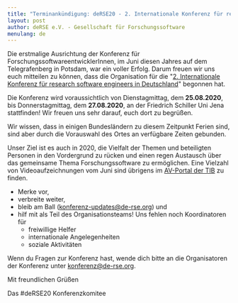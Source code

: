 ```yaml
---
title: "Terminankündigung: deRSE20 - 2. Internationale Konferenz für research software engineers in Deutschland, 25.-27. August 2020"
layout: post
author: deRSE e.V. - Gesellschaft für Forschungssoftware
menulang: de
---
```


Die erstmalige Ausrichtung der Konferenz für ForschungssoftwareentwicklerInnen, im Juni diesen Jahres auf dem Telegrafenberg in Potsdam, war ein voller Erfolg.
Darum freuen wir uns euch mitteilen zu können, dass die Organisation für die "[2. Internationale Konferenz für research software engineers in Deutschland](https://de-rse.org/deRSE20/)" begonnen hat.
  
Die Konferenz wird voraussichtlich von Dienstagmittag, dem **25.08.2020**, bis Donnerstagmittag, dem **27.08.2020**, an der Friedrich Schiller Uni Jena stattfinden! Wir freuen uns sehr darauf, euch dort zu begrüßen.

Wir wissen, dass in einigen Bundesländern zu diesem Zeitpunkt Ferien sind, sind aber durch die Vorauswahl des Ortes an verfügbare Zeiten gebunden.

Unser Ziel ist es auch in 2020, die Vielfalt der Themen und beteiligten Personen in den Vordergrund zu rücken und einen regen Austausch über das gemeinsame Thema Forschungssoftware zu ermöglichen. Eine Vielzahl von Videoaufzeichnungen vom Juni sind übrigens im [AV-Portal der TIB](https://av.tib.eu/series/644/derse+2019+konferenz+fur+forschungssoftwareentwicklerinnen+in+deutschland) zu finden.


* Merke vor, 
* verbreite weiter,
* bleib am Ball ([konferenz-updates@de-rse.org](https://ml-cgn10.ispgateway.de/mailman/listinfo/konferenz-updates_de-rse.org)) und
* hilf mit als Teil des Organisationsteams! Uns fehlen noch Koordinatoren für
  * freiwillige Helfer
  * internationale Angelegenheiten
  * soziale Aktivitäten

Wenn du Fragen zur Konferenz hast, wende dich bitte an die Organisatoren der Konferenz unter [konferenz@de-rse.org](mailto:konferenz@de-rse.org).

Mit freundlichen Grüßen

Das #deRSE20 Konferenzkomitee



